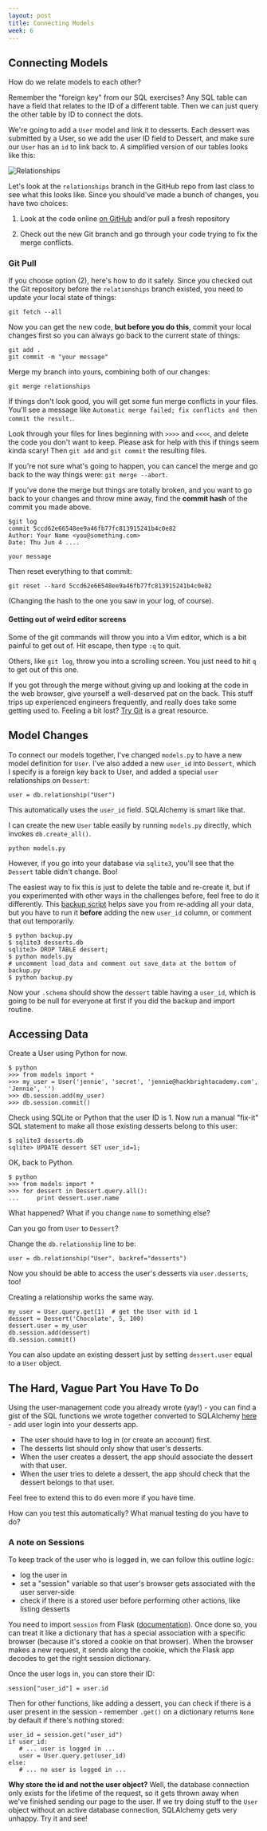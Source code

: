 ```yaml
---
layout: post
title: Connecting Models
week: 6
---
```


## Connecting Models

How do we relate models to each other?

Remember the "foreign key" from our SQL exercises? Any SQL table can have a field that relates to the ID of a different table. Then we can just query the other table by ID to connect the dots.

We're going to add a `User` model and link it to desserts. Each dessert was submitted by a User, so we add the user ID field to Dessert, and make sure our `User` has an `id` to link back to. A simplified version of our tables looks like this:

![Relationships](/full-stack/public/relationships.png)

Let's look at the `relationships` branch in the GitHub repo from last class to see what this looks like. Since you should've made a bunch of changes, you have two choices:

1. Look at the code online [on GitHub](https://github.com/jennielees/flask-sqlalchemy-example/tree/relationships) and/or pull a fresh repository

2. Check out the new Git branch and go through your code trying to fix the merge conflicts. 

### Git Pull

If you choose option (2), here's how to do it safely. Since you checked out the Git repository before the `relationships` branch existed, you need to update your local state of things:

```
git fetch --all
```

Now you can get the new code, **but before you do this**, commit your local changes first so you can always go back to the current state of things:

```
git add .
git commit -m "your message"
```

Merge my branch into yours, combining both of our changes:

```
git merge relationships
```

If things don't look good, you will get some fun merge conflicts in your files. You'll see a message like `Automatic merge failed; fix conflicts and then commit the result.`. 

Look through your files for lines beginning with `>>>>` and `<<<<`, and delete the code you don't want to keep. Please ask for help with this if things seem kinda scary! Then `git add` and `git commit` the resulting files. 

If you're not sure what's going to happen, you can cancel the merge and go back to the way things were: `git merge --abort`.

If you've done the merge but things are totally broken, and you want to go back to your changes and throw mine away, find the **commit hash** of the commit you made above.

```
$git log
commit 5ccd62e66548ee9a46fb77fc813915241b4c0e82
Author: Your Name <you@something.com>
Date: Thu Jun 4 ....

your message
```

Then reset everything to that commit:

```
git reset --hard 5ccd62e66548ee9a46fb77fc813915241b4c0e82
```

(Changing the hash to the one you saw in your log, of course).

#### Getting out of weird editor screens

Some of the git commands will throw you into a Vim editor, which is a bit painful to get out of. Hit escape, then type `:q` to quit.

Others, like `git log`, throw you into a scrolling screen. You just need to hit `q` to get out of this one.

If you got through the merge without giving up and looking at the code in the web browser, give yourself a well-deserved pat on the back. This stuff trips up experienced engineers frequently, and really does take some getting used to. Feeling a bit lost? [Try Git](https://try.github.io/levels/1/challenges/1) is a great resource.

## Model Changes

To connect our models together, I've changed `models.py` to have a new model definition for `User`. I've also added a new `user_id` into `Dessert`,  which I specify is a foreign key back to User, and added a special `user` relationships on `Dessert`:

```
user = db.relationship("User")
```

This automatically uses the `user_id` field. SQLAlchemy is smart like that.

I can create the new `User` table easily by running `models.py` directly, which invokes `db.create_all()`.

```
python models.py
```

However, if you go into your database via `sqlite3`, you'll see that the `Dessert` table didn't change. Boo!

The easiest way to fix this is just to delete the table and re-create it, but if you experimented with other ways in the challenges before, feel free to do it differently. This [backup script](https://gist.github.com/jennielees/472e926f4d924c4d1634) helps save you from re-adding all your data, but you have to run it **before** adding the new `user_id` column, or comment that out temporarily.

```
$ python backup.py
$ sqlite3 desserts.db
sqlite3> DROP TABLE dessert;
$ python models.py
# uncomment load_data and comment out save_data at the bottom of backup.py
$ python backup.py
```

Now your `.schema` should show the `dessert` table having a `user_id`, which is going to be null for everyone at first if you did the backup and import routine.

## Accessing Data

Create a User using Python for now.

```
$ python
>>> from models import *
>>> my_user = User('jennie', 'secret', 'jennie@hackbrightacademy.com', 'Jennie', '')
>>> db.session.add(my_user)
>>> db.session.commit()
```

Check using SQLite or Python that the user ID is 1. Now run a manual "fix-it" SQL statement to make all those existing desserts belong to this user:

```
$ sqlite3 desserts.db
sqlite> UPDATE dessert SET user_id=1;
```

OK, back to Python.

```
$ python
>>> from models import *
>>> for dessert in Dessert.query.all():
...     print dessert.user.name
```

What happened? What if you change `name` to something else?

Can you go from `User` to `Dessert`?

Change the `db.relationship` line to be:

```
user = db.relationship("User", backref="desserts")
```

Now you should be able to access the user's desserts via `user.desserts`, too!

Creating a relationship works the same way.

```
my_user = User.query.get(1)  # get the User with id 1
dessert = Dessert('Chocolate', 5, 100)
dessert.user = my_user
db.session.add(dessert)
db.session.commit()
```

You can also update an existing dessert just by setting `dessert.user` equal to a `User` object.

## The Hard, Vague Part You Have To Do

Using the user-management code you already wrote (yay!) - you can find a gist of the SQL functions we wrote together converted to SQLAlchemy [here](https://gist.github.com/jennielees/1801044b5c2975a358d1) - add user login into your desserts app.

* The user should have to log in (or create an account) first.
* The desserts list should only show that user's desserts.
* When the user creates a dessert, the app should associate the dessert with that user.
* When the user tries to delete a dessert, the app should check that the dessert belongs to that user.

Feel free to extend this to do even more if you have time.

How can you test this automatically? What manual testing do you have to do?

### A note on Sessions

To keep track of the user who is logged in, we can follow this outline logic:

* log the user in
* set a "session" variable so that user's browser gets associated with the user server-side
* check if there is a stored user before performing other actions, like listing desserts

You need to import `session` from Flask ([documentation](http://flask.pocoo.org/docs/0.10/quickstart/#sessions)). Once done so, you can treat it like a dictionary that has a special association with a specific browser (because it's stored a cookie on that browser). When the browser makes a new request, it sends along the cookie, which the Flask app decodes to get the right session dictionary.

Once the user logs in, you can store their ID:

```
session["user_id"] = user.id
```

Then for other functions, like adding a dessert, you can check if there is a user present in the session - remember `.get()` on a dictionary returns `None` by default if there's nothing stored:

```
user_id = session.get("user_id")
if user_id:
   # ... user is logged in ...
   user = User.query.get(user_id)
else:
   # ... no user is logged in ...
```

**Why store the id and not the user object?** Well, the database connection only exists for the lifetime of the request, so it gets thrown away when we've finished sending our page to the user. If we try doing stuff to the `User` object without an active database connection, SQLAlchemy gets very unhappy. Try it and see!
